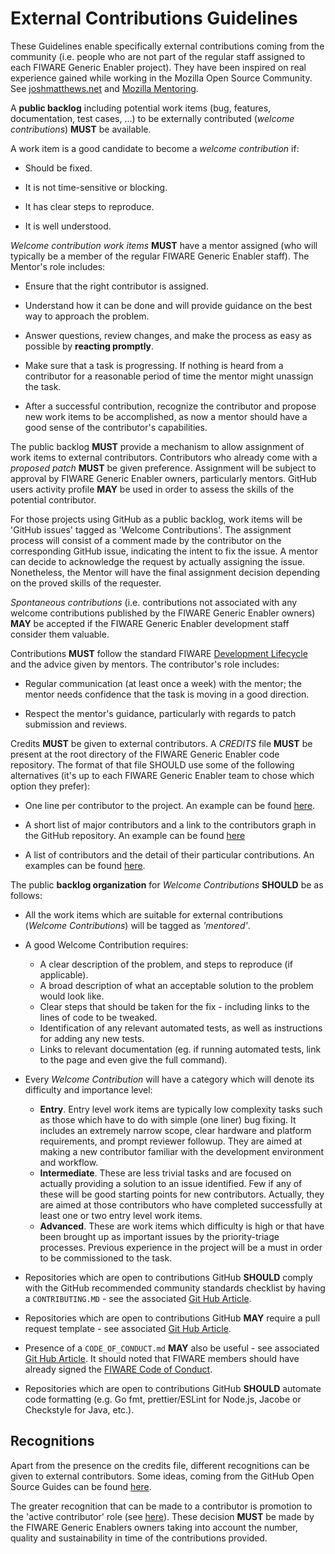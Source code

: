 # External Contributions Guidelines

These Guidelines enable specifically external contributions coming from the community (i.e. people who are not part of
the regular staff assigned to each FIWARE Generic Enabler project). They have been inspired on real experience gained 
while working in the Mozilla Open Source Community. See [joshmatthews.net](http://www.joshmatthews.net/deck.js/mentor/) 
and [Mozilla Mentoring](https://wiki.mozilla.org/Contribute/Coding/Mentoring).

A **public backlog** including potential work items (bug, features, documentation, test cases, ...) to be externally
contributed (_welcome contributions_) **MUST** be available.

A work item is a good candidate to become a _welcome contribution_ if:

-   Should be fixed.

-   It is not time-sensitive or blocking.

-   It has clear steps to reproduce.

-   It is well understood.

_Welcome contribution work items_ **MUST** have a mentor assigned (who will typically be a member of the regular 
FIWARE Generic Enabler staff). The Mentor's role includes:

-   Ensure that the right contributor is assigned.

-   Understand how it can be done and will provide guidance on the best way to approach the problem.

-   Answer questions, review changes, and make the process as easy as possible by **reacting promptly**.

-   Make sure that a task is progressing. If nothing is heard from a contributor for a reasonable period of
    time the mentor might unassign the task.

-   After a successful contribution, recognize the contributor and propose new work items to be accomplished, as
    now a mentor should have a good sense of the contributor's capabilities.

The public backlog **MUST** provide a mechanism to allow assignment of work items to external contributors. Contributors
who already come with a _proposed patch_ **MUST** be given preference. Assignment will be subject to approval by 
FIWARE Generic Enabler owners, particularly mentors. GitHub users activity profile **MAY** be used in order to assess 
the skills of the potential contributor.

For those projects using GitHub as a public backlog, work items will be 'GitHub issues' tagged as 'Welcome
Contributions'. The assignment process will consist of a comment made by the contributor on the corresponding GitHub
issue, indicating the intent to fix the issue. A mentor can decide to acknowledge the request by actually assigning the
issue. Nonetheless, the Mentor will have the final assignment decision depending on the proved skills of the requester.

_Spontaneous contributions_ (i.e. contributions not associated with any welcome contributions published by the 
FIWARE Generic Enabler owners) **MAY** be accepted if the FIWARE Generic Enabler development staff consider them 
valuable.

Contributions **MUST** follow the standard FIWARE [Development Lifecycle](development.md#Development_Lifecycle) and the
advice given by mentors. The contributor's role includes:

-   Regular communication (at least once a week) with the mentor; the mentor needs confidence that the task is moving in
    a good direction.

-   Respect the mentor's guidance, particularly with regards to patch submission and reviews.

Credits **MUST** be given to external contributors. A _CREDITS_ file **MUST** be present at the root directory of the 
FIWARE Generic Enabler code repository. The format of that file SHOULD use some of the following alternatives 
(it's up to each FIWARE Generic Enabler team to chose which option they prefer):

-   One line per contributor to the project. An example can be found
    [here](https://github.com/nodejs/node/blob/master/AUTHORS).

-   A short list of major contributors and a link to the contributors graph in the GitHub repository. An example can be
    found [here](https://github.com/Kotti/Kotti/blob/master/AUTHORS.txt)

-   A list of contributors and the detail of their particular contributions. An examples can be found
    [here](https://github.com/sinatra/sinatra/blob/master/AUTHORS.md).

The public **backlog organization** for _Welcome Contributions_ **SHOULD** be as follows:

-   All the work items which are suitable for external contributions (_Welcome Contributions_) will be tagged as
    _'mentored'_.

-   A good Welcome Contribution requires:

    -   A clear description of the problem, and steps to reproduce (if applicable).
    -   A broad description of what an acceptable solution to the problem would look like.
    -   Clear steps that should be taken for the fix - including links to the lines of code to be tweaked.
    -   Identification of any relevant automated tests, as well as instructions for adding any new tests.
    -   Links to relevant documentation (eg. if running automated tests, link to the page and even give the full
        command).

-   Every _Welcome Contribution_ will have a category which will denote its difficulty and importance level:
    -   **Entry**. Entry level work items are typically low complexity tasks such as those which have to do with simple
        (one liner) bug fixing. It includes an extremely narrow scope, clear hardware and platform requirements, and
        prompt reviewer followup. They are aimed at making a new contributor familiar with the development environment
        and workflow.
    -   **Intermediate**. These are less trivial tasks and are focused on actually providing a solution to an issue
        identified. Few if any of these will be good starting points for new contributors. Actually, they are aimed at
        those contributors who have completed successfully at least one or two entry level work items.
    -   **Advanced**. These are work items which difficulty is high or that have been brought up as important issues by
        the priority-triage processes. Previous experience in the project will be a must in order to be commissioned to
        the task.

*   Repositories which are open to contributions GitHub **SHOULD** comply with the GitHub recommended community
    standards checklist by having a `CONTRIBUTING.MD` - see the associated
    [Git Hub Article](https://help.github.com/articles/setting-guidelines-for-repository-contributors/).

*   Repositories which are open to contributions GitHub **MAY** require a pull request template - see associated
    [Git Hub Article](https://help.github.com/articles/creating-a-pull-request-template-for-your-repository/).
    
*   Presence of a `CODE_OF_CONDUCT.md` **MAY** also be useful - see associated
    [Git Hub Article](https://help.github.com/articles/adding-a-code-of-conduct-to-your-project/). It should noted that
    FIWARE members should have already signed the
    [FIWARE Code of Conduct](https://www.fiware.org/foundation/code-of-conduct/).
    
*   Repositories which are open to contributions GitHub **SHOULD** automate code formatting (e.g. Go fmt,
    prettier/ESLint for Node.js, Jacobe or Checkstyle for Java, etc.).

## Recognitions

Apart from the presence on the credits file, different recognitions can be given to external contributors. Some ideas,
coming from the GitHub Open Source Guides can be found [here](https://opensource.guide/).

The greater recognition that can be made to a contributor is promotion to the 'active contributor' role (see
[here](https://docs.google.com/spreadsheets/d/183li2rrkTM4fPpgYWUc3czL5pB9MdbyFJXnCXE3-Mjo/edit?usp=sharing)). These
decision **MUST** be made by the FIWARE Generic Enablers owners taking into account the number, quality and 
sustainability in time of the contributions provided.
